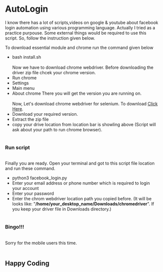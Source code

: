 # AutoLogin <br>

I know there has a lot of scripts,videos on google & youtube about facebook login automation using various programming language. Actually I tried as a practice purpouse. Some external things would be required to use this script. So, follow the instruction given below. <br>

To download essential module and chrome run the command given below
- bash install.sh
<br><br>
Now we have to download chrome webdriver. Before downloading the driver zip file chcek your chrome version.
- Run chrome
- Settings
- Main menu
- About chrome
There you will get the version you are running on. 
<br><br>
Now, Let's download chrome webdriver for selenium. To download <a href="https://chromedriver.chromium.org/downloads">Click Here</a>.<br>
- Download your required version. 
- Extract the zip file
- copy your drive location from location bar is showling above (Script will ask about your path to run chrome browser).
<br><br>
<h3>Run script</h3><br>
Finally you are ready. Open your terminal and got to this script file location and run these command.

- python3 facebook_login.py
- Enter your email address or phone number which is required to login your account
- Enter your password
- Enter the chrom webdriver location path you copied before. (It will be looks like: "<b>/home/your_desktop_name/Downloads/chromedriver</b>". If you keep your driver file in Downloads directory.)<br><br>
<h3>Bingo!!!</h3>
<br>
Sorry for the mobile users this time.<br><br>
<h2>Happy Coding</h2>
